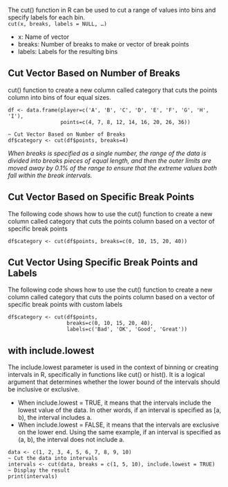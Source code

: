 The cut() function in R can be used to cut a range of values into bins and specify labels for each bin. <br>
            ```cut(x, breaks, labels = NULL, …)``` <br>
- x: Name of vector
- breaks: Number of breaks to make or vector of break points
- labels: Labels for the resulting bins
## Cut Vector Based on Number of Breaks
cut() function to create a new column called category that cuts the points column into bins of four equal sizes.
```
df <- data.frame(player=c('A', 'B', 'C', 'D', 'E', 'F', 'G', 'H', 'I'),
                 points=c(4, 7, 8, 12, 14, 16, 20, 26, 36))

~ Cut Vector Based on Number of Breaks
df$category <- cut(df$points, breaks=4)
```
*When breaks is specified as a single number, the range of the data is divided into breaks pieces of equal length, and 
then the outer limits are moved away by 0.1% of the range to ensure that the extreme values both fall within the 
break intervals.*

## Cut Vector Based on Specific Break Points
The following code shows how to use the cut() function to create a new column called category that cuts the points column based on a vector of specific break points
```
df$category <- cut(df$points, breaks=c(0, 10, 15, 20, 40))
```
## Cut Vector Using Specific Break Points and Labels
The following code shows how to use the cut() function to create a new column called category that cuts the points column based on a vector of specific break points with custom labels
```
df$category <- cut(df$points,
                   breaks=c(0, 10, 15, 20, 40),
                   labels=c('Bad', 'OK', 'Good', 'Great'))
```
## with include.lowest
The include.lowest parameter is used in the context of binning or creating intervals in R, specifically in functions like cut() or hist(). 
It is a logical argument that determines whether the lower bound of the intervals should be inclusive or exclusive.
- When include.lowest = TRUE, it means that the intervals include the lowest value of the data. In other words, if an interval is specified as [a, b), the interval includes a.
- When include.lowest = FALSE, it means that the intervals are exclusive on the lower end. Using the same example, if an interval is specified as (a, b), the interval does not include a.

```
data <- c(1, 2, 3, 4, 5, 6, 7, 8, 9, 10)
~ Cut the data into intervals
intervals <- cut(data, breaks = c(1, 5, 10), include.lowest = TRUE)
~ Display the result
print(intervals)
```
